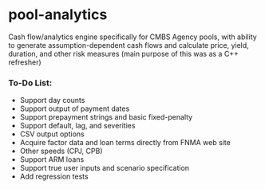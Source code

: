 # pool-analytics
Cash flow/analytics engine specifically for CMBS Agency pools, with ability to generate assumption-dependent cash flows and calculate price, yield, duration, and other risk measures (main purpose of this was as a C++ refresher)

### To-Do List:

- Support day counts
- Support output of payment dates
- Support prepayment strings and basic fixed-penalty 
- Support default, lag, and severities
- CSV output options
- Acquire factor data and loan terms directly from FNMA web site
- Other speeds (CPJ, CPB)
- Support ARM loans
- Support true user inputs and scenario specification
- Add regression tests

